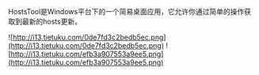 HostsTool是Windows平台下的一个简易桌面应用，它允许你通过简单的操作获取到最新的hosts更新。

![http://i13.tietuku.com/0de7fd3c2bedb5ec.png](http://i13.tietuku.com/0de7fd3c2bedb5ec.png)
![http://i13.tietuku.com/efb3a907553a9ee5.png](http://i13.tietuku.com/efb3a907553a9ee5.png)
